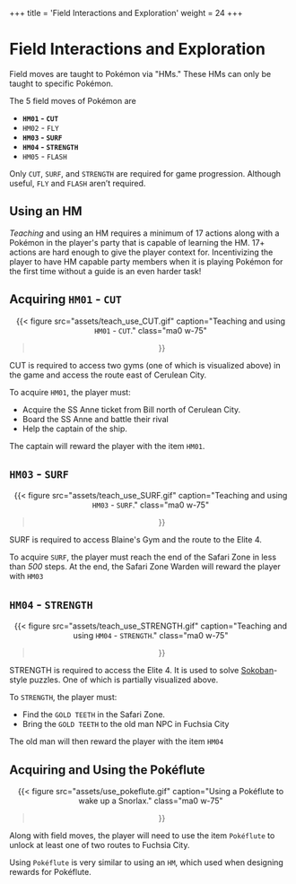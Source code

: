 +++
title = 'Field Interactions and Exploration'
weight = 24
+++

# Field Interactions and Exploration

Field moves are taught to Pokémon via "HMs." These HMs can only be taught to specific Pokémon.

The 5 field moves of Pokémon are

- **`HM01` - `CUT`**  
- `HM02` - `FLY`  
- **`HM03` - `SURF`**  
- **`HM04` - `STRENGTH`**  
- `HM05` - `FLASH`

Only `CUT`, `SURF`, and `STRENGTH` are required for game progression. Although useful, `FLY` and `FLASH` aren’t required. 

## Using an HM
*Teaching* and using an HM requires a minimum of 17 actions along with a Pokémon in the player's party that is capable of learning the HM. 17+ actions are hard enough to give the player context for. Incentivizing the player to have HM capable party members when it is playing Pokémon for the first time without a guide is an even harder task!

## Acquiring `HM01` - `CUT`

<div style="text-align: center;">

{{< figure
  src="assets/teach_use_CUT.gif"
  caption="Teaching and using `HM01` - `CUT`."
  class="ma0 w-75"
>}}

</div>

CUT is required to access two gyms (one of which is visualized above) in the game and access the route east of Cerulean City.

To acquire `HM01`, the player must: 

- Acquire the SS Anne ticket from Bill north of Cerulean City. 
- Board the SS Anne and battle their rival
- Help the captain of the ship. 

The captain will reward the player with the item `HM01`.

## `HM03` - `SURF`

<div style="text-align: center;">

{{< figure
  src="assets/teach_use_SURF.gif"
  caption="Teaching and using `HM03` - `SURF`."
  class="ma0 w-75"
>}}

</div>

SURF is required to access Blaine's Gym and the route to the Elite 4.

To acquire `SURF`, the player must reach the end of the Safari Zone in less than *500* steps. At the end, the Safari Zone Warden will reward the player with `HM03`

## `HM04` - `STRENGTH`

<div style="text-align: center;">

{{< figure
  src="assets/teach_use_STRENGTH.gif"
  caption="Teaching and using `HM04` - `STRENGTH`."
  class="ma0 w-75"
>}}

</div>

STRENGTH is required to access the Elite 4. It is used to solve [Sokoban](https://en.wikipedia.org/wiki/Sokoban)-style puzzles. One of which is partially visualized above.

To `STRENGTH`, the player must:

- Find the `GOLD TEETH` in the Safari Zone.
- Bring the `GOLD TEETH` to the old man NPC in Fuchsia City

The old man will then reward the player with the item `HM04`


## Acquiring and Using the Pokéflute

<div style="text-align: center;">

{{< figure
  src="assets/use_pokeflute.gif"
  caption="Using a Pokéflute to wake up a Snorlax."
  class="ma0 w-75"
>}}

</div>

Along with field moves, the player will need to use the item `Pokéflute` to unlock at least one of two routes to Fuchsia City. 

Using `Pokéflute` is very similar to using an `HM`, which used when designing rewards for Pokéflute.